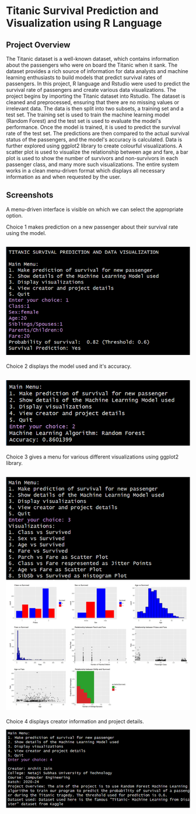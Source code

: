 # Titanic Survival Prediction and Visualization using R Language

## Project Overview

The Titanic dataset is a well-known dataset, which contains information about the passengers who were on board the Titanic when it sank. The dataset provides a rich source of information for data analysts and machine learning enthusiasts to build models that predict survival rates of passengers. In this project, R language and Rstudio were used to predict the survival rate of passengers and create various data visualizations. The project begins by importing the Titanic dataset into Rstudio. The dataset is cleaned and preprocessed, ensuring that there are no missing values or irrelevant data. The data is then split into two subsets, a training set and a test set. The training set is used to train the machine learning model (Random Forest) and the test set is used to evaluate the model's performance. Once the model is trained, it is used to predict the survival rate of the test set. The predictions are then compared to the actual survival status of the passengers, and the model's accuracy is calculated. Data is further explored using ggplot2 library to create colourful visualizations. A scatter plot is used to visualize the relationship between age and fare, a bar plot is used to show the number of survivors and non-survivors in each passenger class, and many more such visualizations. The entire system works in a clean menu-driven format which displays all necessary information as and when requested by the user.

## Screenshots

A menu-driven interface is visible on which we can select the appropriate option.

Choice 1 makes prediction on a new passenger about their survival rate using the model.

   ![Choice 1](/screenshots/choice1.png)
---

Choice 2 displays the model used and it's accuracy.

   ![Choice 2](/screenshots/choice2.png)
---

Choice 3 gives a menu for various different visualizations using ggplot2 library.

   ![Choice 3](/screenshots/choice3.png)
   ![Plots](/visualizations/plots.jpg)
---

Choice 4 displays creator information and project details.

   ![Choice 4](/screenshots/choice4.png)

